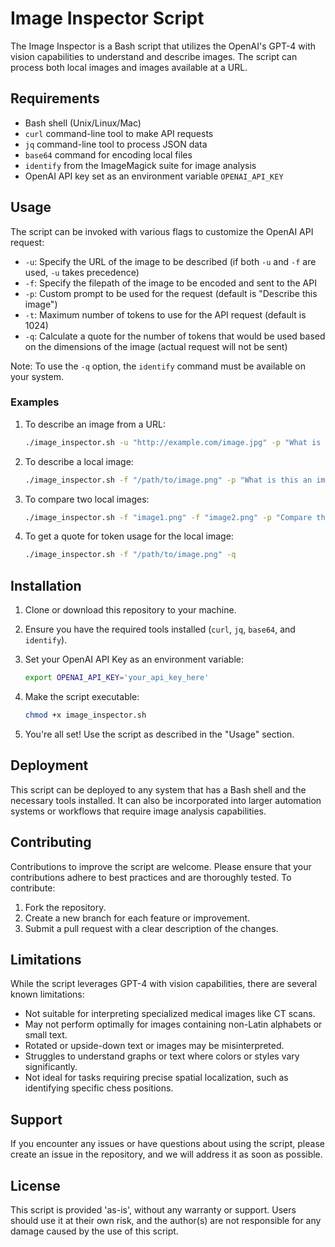 # Image Inspector Script

The Image Inspector is a Bash script that utilizes the OpenAI's GPT-4 with vision capabilities to understand and describe images. The script can process both local images and images available at a URL.

## Requirements

- Bash shell (Unix/Linux/Mac)
- `curl` command-line tool to make API requests
- `jq` command-line tool to process JSON data
- `base64` command for encoding local files
- `identify` from the ImageMagick suite for image analysis
- OpenAI API key set as an environment variable `OPENAI_API_KEY`

## Usage

The script can be invoked with various flags to customize the OpenAI API request:

- `-u`: Specify the URL of the image to be described (if both `-u` and `-f` are used, `-u` takes precedence)
- `-f`: Specify the filepath of the image to be encoded and sent to the API
- `-p`: Custom prompt to be used for the request (default is "Describe this image")
- `-t`: Maximum number of tokens to use for the API request (default is 1024)
- `-q`: Calculate a quote for the number of tokens that would be used based on the dimensions of the image (actual request will not be sent)

Note: To use the `-q` option, the `identify` command must be available on your system.

### Examples

1. To describe an image from a URL:

    ```bash
    ./image_inspector.sh -u "http://example.com/image.jpg" -p "What is this an image of?" -t 50
    ```

2. To describe a local image:

    ```bash
    ./image_inspector.sh -f "/path/to/image.png" -p "What is this an image of?" -t 50
    ```

3. To compare two local images:

    ```bash
    ./image_inspector.sh -f "image1.png" -f "image2.png" -p "Compare these images" -t 150
    ```

4. To get a quote for token usage for the local image:

    ```bash
    ./image_inspector.sh -f "/path/to/image.png" -q
    ```

## Installation

1. Clone or download this repository to your machine.

2. Ensure you have the required tools installed (`curl`, `jq`, `base64`, and `identify`).

3. Set your OpenAI API Key as an environment variable:

    ```bash
    export OPENAI_API_KEY='your_api_key_here'
    ```

4. Make the script executable:

    ```bash
    chmod +x image_inspector.sh
    ```

5. You're all set! Use the script as described in the "Usage" section.

## Deployment

This script can be deployed to any system that has a Bash shell and the necessary tools installed. It can also be incorporated into larger automation systems or workflows that require image analysis capabilities.

## Contributing

Contributions to improve the script are welcome. Please ensure that your contributions adhere to best practices and are thoroughly tested. To contribute:

1. Fork the repository.
2. Create a new branch for each feature or improvement.
3. Submit a pull request with a clear description of the changes.

## Limitations

While the script leverages GPT-4 with vision capabilities, there are several known limitations:

- Not suitable for interpreting specialized medical images like CT scans.
- May not perform optimally for images containing non-Latin alphabets or small text.
- Rotated or upside-down text or images may be misinterpreted.
- Struggles to understand graphs or text where colors or styles vary significantly.
- Not ideal for tasks requiring precise spatial localization, such as identifying specific chess positions.

## Support

If you encounter any issues or have questions about using the script, please create an issue in the repository, and we will address it as soon as possible.

## License

This script is provided 'as-is', without any warranty or support. Users should use it at their own risk, and the author(s) are not responsible for any damage caused by the use of this script.
